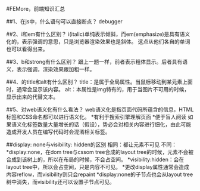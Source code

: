 #FEMore，前端知识汇总

##1、在js中，什么语句可以直接断点？
debugger

##2、i和em有什么区别？
i(italic)单纯表示倾斜，而em(emphasize)是具有语义化的，表示强调的意思，只是浏览器渲染效果也是斜体。
这点从他们各自的单词也可以看得出来。

##3、b和strong有什么区别？
跟上一题一样，前者表示粗体显示。后者具有语义，表示强调，渲染效果跟加粗一样。

##4、<img>的title和alt有什么区别？
title：是属于全局属性。当鼠标移动到某元素上面时，通常会显示该内容。
alt：本属性是img特有的，用于当图片不可用的时候，显示出来的代替文本。

##5、对web语义化有什么看法？
web语义化是指页面代码所蕴含的信息，HTML标签和CSS命名都可以进行语义化。
*有利于搜索引擎理解页面
*便于盲人阅读
如果语义化标签数量大量增长的话（假设），势必会对相关内容进行细化，由此可能造成开发人员在编写代码时会混淆相关标签。

##display: none与visibility: hidden的区别
相同：都让元素不可见
不同：
*display:none，在dom tree与cssom tree合成的layout tree的时候，元素不会被合成到该树上的，所以在布局的时候，不会占空间。
*visibility:hidden：会在layout tree中，所以会占空间，只是内容不可见。
*更改display属性通常会造成内容reflow，而visibility则只会repaint
*display:none的子节点也会从layout tree树中消失，而visibility还可以设置子节点可见。
